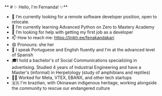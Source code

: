 ** # ✨ Hello, I'm Fernanda! ✨**

- 🔭 I’m currently looking for a remote software developer position, open to relocate.
- 🌱 I’m currently learning Advanced Python on Zero to Mastery Academy
- 🤔 I’m looking for help with getting my first job as a developer
- 📫 How to reach me: https://linktr.ee/fenakandakari
- 😄 Pronouns: she her
- 💬 I speak Portuguese and English fluently and I'm at the advanced level of Spanish
- 🎓I hold a bachelor's of Social Communications specializing in advertising. Studied 4 years of Industrial Engineering and have a Master's (informal) in Herpetology (study of amphibians and reptiles)
- 👩‍💻 Worked for Meta, VTEX, EBANX, and other tech startups
- 🇧🇷 I'm brazilian, with Okinawan indigenous heritage, working alongside the community to rescue our endangered culture


<!--
**fernandank/fernandank** is a ✨ _special_ ✨ repository because its `README.md` (this file) appears on your GitHub profile.

Here are some ideas to get you started:

- 🔭 I’m currently working on ...
- 🌱 I’m currently learning ...
- 👯 I’m looking to collaborate on ...
- 🤔 I’m looking for help with ...
- 💬 Ask me about ...
- 📫 How to reach me: ...
- 😄 Pronouns: ...
- ⚡ Fun fact: ...
-->
